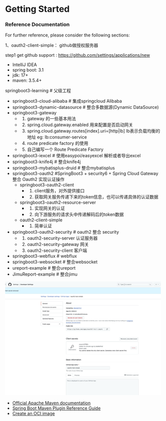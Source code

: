 # Getting Started

### Reference Documentation

For further reference, please consider the following sections:

1、oauth2-client-simple：
github做授权服务器

step1
get github support : https://github.com/settings/applications/new


- IntelliJ IDEA 
- spring boot: 3.1  
- jdk: 17+  
- maven: 3.5.4+


springboot3-learning # 父级工程
- springboot3-cloud-alibaba # 集成springcloud Alibaba
- springboot3-dynamic-datasource # 整合多数据源(Dynamic DataSource)
- springboot3-gateway
    - 1. gateway 的一些基本用法
    - 2. spring.cloud.gateway.enabled 用来配置是否启动网关
    - 3. spring.cloud.gateway.routes[index].uri=[http|lb] lb表示负载均衡的地址 eg: lb:consumer-service
    - 4. route predicate factory 的使用
    - 5. 自己编写一个 Route Predicate Factory 
- springboot3-iexcel # 使用easypoi/easyexcel 解析或者导出excel
- springboot3-knife4j # 整合knife4j
- springboot3-mybatisplus-druid # 整合mybatisplus
- springboot3-oauth2  #SpringBoot3 + security6 + Spring Cloud Gateway 整合 Oauth2 实现认证操作
  - springboot3-oauth2-client
    - 1. client服务，对外提供接口
    - 2. 获取网关服务传递下来的token信息，也可以传递具体的认证数据
  - springboot3-oauth2-resource-server
    - 1. 实现网关的认证
    - 2. 向下游服务的请求头中传递解码后的token数据
  - oauth2-client-simple
    - 1. 简单认证
- springboot3-oauth2-security  # oauth2 整合 security
    - 1. oauth2-security-server 认证服务器
    - 2. oauth2-security-gateway 网关
    - 3. oauth2-security-client 客户端
- springboot3-webflux # webflux
- springboot3-websocket # 整合websocket
- ureport-example # 整合ureport
- JimuReport-example # 整合jimu



![img.png](spring-oauth2/oauth2-client-simple/img.png)
* [Official Apache Maven documentation](https://maven.apache.org/guides/index.html)
* [Spring Boot Maven Plugin Reference Guide](https://docs.spring.io/spring-boot/docs/3.2.0/maven-plugin/reference/html/)
* [Create an OCI image](https://docs.spring.io/spring-boot/docs/3.2.0/maven-plugin/reference/html/#build-image)

